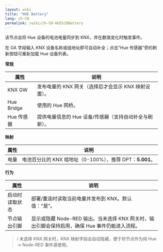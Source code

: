 ```yaml
---
layout: wiki
title: "HUE Battery"
lang: zh-CN
permalink: /wiki/zh-CN-HUE%20Battery
---
```

该节点会将 Hue 设备的电池电量同步到 KNX，并在数值变化时触发事件。

在 GA 字段输入 KNX 设备名称或组地址即可自动补全；点击"Hue 传感器”旁的刷新按钮可重新加载 Hue 设备列表。

**常规**

|属性|说明|
|--|--|
| KNX GW | 发布电量的 KNX 网关（选择后才会显示 KNX 映射设置）。|
| Hue Bridge | 使用的 Hue 网桥。|
| Hue 传感器 | 提供电量信息的 Hue 设备/传感器（支持自动补全与刷新）。|

**映射**

|属性|说明|
|--|--|
| 电量 | 电池百分比的 KNX 组地址（0-100%），推荐 DPT：<b>5.001</b>。|

**行为**

|属性|说明|
|--|--|
| 启动时读取状态 | 部署/重连时读取当前电量并发布到 KNX。默认值："是”。|
| 节点输出引脚 | 显示或隐藏 Node-RED 输出。当未选择 KNX 网关时，输出引脚会保持启用，确保 Hue 事件仍能进入流程。|

> ℹ️ 未选择 KNX 网关时，KNX 映射字段会自动隐藏，便于将节点作为纯 Hue → Node-RED 事件源使用。
